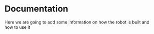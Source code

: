 # Documentation
Here we are going to add some information on how the robot is built and how to use it